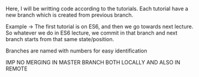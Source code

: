 Here, I will be writting code according to the tutorials. Each tutorial have a new branch which is created from previous branch.

Example -> The first tutorial is on ES6, and then we go towards next lecture. So whatever we do in ES6 lecture, we commit in that branch and next branch starts from that same state/position.

Branches are named with numbers for easy identification

IMP
NO MERGING IN MASTER BRANCH BOTH LOCALLY AND ALSO IN REMOTE
